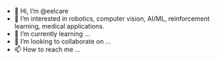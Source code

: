 - 👋 Hi, I’m @eelcare
- 👀 I’m interested in robotics, computer vision, AI/ML, reinforcement learning, medical applications.
- 🌱 I’m currently learning ...
- 💞️ I’m looking to collaborate on ...
- 📫 How to reach me ...

<!---
eelcare/eelcare is a ✨ special ✨ repository because its `README.md` (this file) appears on your GitHub profile.
You can click the Preview link to take a look at your changes.
--->
